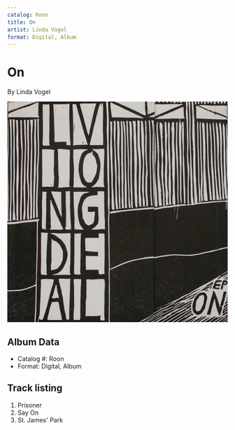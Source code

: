 ```yaml
---
catalog: Roon
title: On
artist: Linda Vogel
format: Digital, Album
---
```


# On

By Linda Vogel

![](../../assets/albumcovers/Linda_Vogel-On.png)

## Album Data

- Catalog #: Roon
- Format: Digital, Album


## Track listing


1. Prisoner
2. Say On
3. St. James' Park

